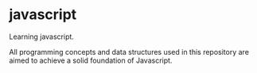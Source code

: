 # javascript

Learning javascript. 

All programming concepts and data structures used in this repository are aimed to achieve a solid foundation of Javascript. 

